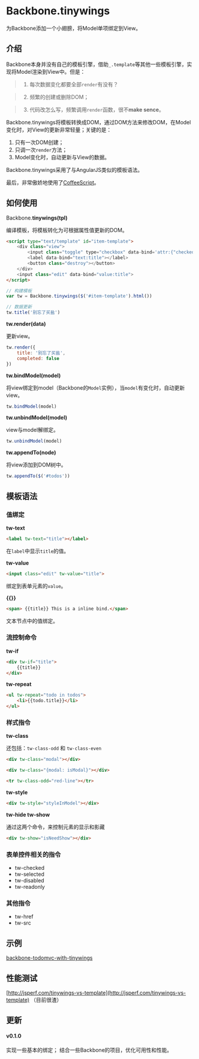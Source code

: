 # Backbone.tinywings

为Backbone添加一个小翅膀，将Model单项绑定到View。

## 介绍

Backbone本身并没有自己的模板引擎，借助`_.template`等其他一些模板引擎，实现将Model渲染到View中。但是：

> 1. 每次数据变化都要全部`render`有没有？

> 2. 频繁的创建或删除DOM；

> 3. 代码改怎么写，频繁调用`render`函数，很不**make sence**。

Backbone.tinywings将模板转换成DOM，通过DOM方法来修改DOM，在Model变化时，对View的更新非常轻量；关键的是：

1. 只有一次DOM创建；
2. 只调一次`render`方法；
3. Model变化时，自动更新与View的数据。

Backbone.tinywings采用了与AngularJS类似的模板语法。

最后，非常傲娇地使用了[CoffeeScript](http://coffeescript.org/)。

## 如何使用

Backbone.**tinywings(tpl)**

编译模板，将模板转化为可根据属性值更新的DOM。

```html
<script type="text/template" id="item-template">
	<div class="view">
		<input class="toggle" type="checkbox" data-bind='attr:{"checked": "completed"}'>
		<label data-bind="text:title"></label>
		<button class="destroy"></button>
	</div>
	<input class="edit" data-bind="value:title">
</script>
```

```javascript
// 构建模板
var tw = Backbone.tinywings($('#item-template').html())

// 数据更新
tw.title('别忘了买盐')
```

**tw.render(data)**

更新view。

```javascript
tw.render({
	title: '别忘了买盐',
	completed: false
})
```

**tw.bindModel(model)**

将view绑定到model（Backbone的`Model`实例），当`model`有变化时，自动更新view。

```javascript
tw.bindModel(model)
```

**tw.unbindModel(model)**

view与model解绑定。

```javascript
tw.unbindModel(model)
```

**tw.appendTo(node)**

将view添加到DOM树中。

```javascript
tw.appendTo($('#todos'))
```


## 模板语法

### 值绑定

**tw-text**

```html
<label tw-text="title"></label>
```

在`label`中显示`title`的值。

**tw-value**

```html
<input class="edit" tw-value="title">
```

绑定到表单元素的`value`。

**{{}}**

```html
<span> {{title}} This is a inline bind.</span>
```

文本节点中的值绑定。

### 流控制命令

**tw-if**

```html
<div tw-if="title">
	{{title}}
</div>
```

**tw-repeat**

```html
<ul tw-repeat="todo in todos">
	<li>{{todo.title}}</li>
</ul>
```

### 样式指令

**tw-class**

还包括：`tw-class-odd` 和 `tw-class-even`

```html
<div tw-class="modal"></div>

<div tw-class="{modal: isModal}"></div>

<tr tw-class-odd="red-line"></tr>
```

**tw-style**

```html
<div tw-style="styleInModel"></div>
```

**tw-hide tw-show**

通过这两个命令，来控制元素的显示和影藏

```html
<div tw-show="isNeedShow"></div>
```

### 表单控件相关的指令

- tw-checked
- tw-selected
- tw-disabled
- tw-readonly

### 其他指令

- tw-href
- tw-src

## 示例

[backbone-todomvc-with-tinywings](https://github.com/island205/todomvc/tree/gh-pages/architecture-examples/backbone-with-tinywings)

## 性能测试

[http://jsperf.com/tinywings-vs-template](http://jsperf.com/tinywings-vs-template) （目前很渣）


## 更新

#### v0.1.0

实现一些基本的绑定；
结合一些Backbone的项目，优化可用性和性能。